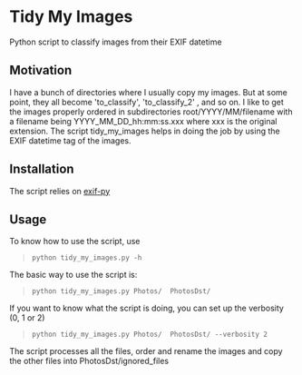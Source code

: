 Tidy My Images
==============

Python script to classify images from their EXIF datetime

Motivation
----------

I have a bunch of directories where I usually copy my images. But at some point, they all become 'to_classify', 'to_classify_2' , and so on. I like to get the images properly ordered in subdirectories root/YYYY/MM/filename with a filename being YYYY_MM_DD_hh:mm:ss.xxx where xxx is the original extension. The script tidy_my_images helps in doing the job by using the EXIF datetime tag of the images. 

Installation
------------

The script relies on [exif-py](https://github.com/ianare/exif-py)

Usage
-----

To know how to use the script, use
>     python tidy_my_images.py -h

The basic way to use the script is:
>     python tidy_my_images.py Photos/  PhotosDst/

If you want to know what the script is doing, you can set up the verbosity (0, 1 or 2)
>     python tidy_my_images.py Photos/  PhotosDst/ --verbosity 2

The script processes all the files, order and rename the images and copy the other files into PhotosDst/ignored_files

